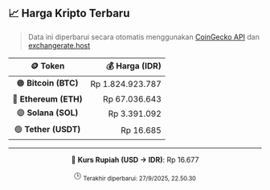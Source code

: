 

<!-- HARGA_KRIPTO -->
## 📈 Harga Kripto Terbaru

> Data ini diperbarui secara otomatis menggunakan [CoinGecko API](https://www.coingecko.com/) dan [exchangerate.host](https://exchangerate.host/)

<div align="center">

| 🪙 Token | 💰 Harga (IDR) |
|:------:|---------------:|
| 🟠 **Bitcoin (BTC)**   | Rp 1.824.923.787 |
| 🔵 **Ethereum (ETH)**  | Rp 67.036.643 |
| 🟣 **Solana (SOL)**    | Rp 3.391.092 |
| 🟢 **Tether (USDT)**   | Rp 16.685 |

---

💱 **Kurs Rupiah (USD → IDR)**: Rp 16.677

🕒 <sub>Terakhir diperbarui: 27/9/2025, 22.50.30</sub>

</div>
<!-- /HARGA_KRIPTO -->